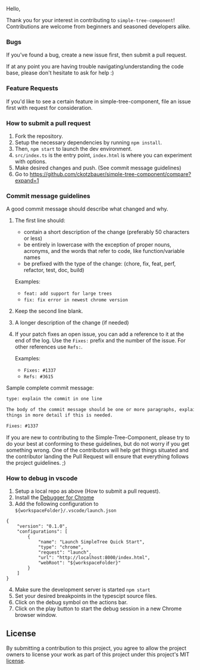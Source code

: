 Hello,

Thank you for your interest in contributing to `simple-tree-component`!
Contributions are welcome from beginners and seasoned developers alike.

### Bugs

If you've found a bug, create a new issue first, then submit a pull request.

If at any point you are having trouble navigating/understanding the code base, please don't hesitate to ask for help :)

### Feature Requests

If you'd like to see a certain feature in simple-tree-component, file an issue first with request for consideration.

### How to submit a pull request

1. Fork the repository.
2. Setup the necessary dependencies by running `npm install`.
3. Then, `npm start` to launch the dev environment.
4. `src/index.ts` is the entry point, `index.html` is where you can experiment with options.
5. Make desired changes and push. (See commit message guidelines)
6. Go to https://github.com/ckotzbauer/simple-tree-component/compare?expand=1

### Commit message guidelines

A good commit message should describe what changed and why.

1. The first line should:
   * contain a short description of the change (preferably 50 characters or less)
   * be entirely in lowercase with the exception of proper nouns, acronyms, and
   the words that refer to code, like function/variable names
   * be prefixed with the type of the change: (chore, fix, feat, perf, refactor, test, doc, build)

   Examples:
   * `feat: add support for large trees`
   * `fix: fix error in newest chrome version`

2. Keep the second line blank.
3. A longer description of the change (if needed)

4. If your patch fixes an open issue, you can add a reference to it at the end
   of the log. Use the `Fixes:` prefix and the number of the issue. For other
   references use `Refs:`.

   Examples:
   * `Fixes: #1337`
   * `Refs: #3615`

Sample complete commit message:

```txt
type: explain the commit in one line

The body of the commit message should be one or more paragraphs, explaining
things in more detail if this is needed.

Fixes: #1337
```

If you are new to contributing to the Simple-Tree-Component, please try to do your best at
conforming to these guidelines, but do not worry if you get something wrong.
One of the contributors will help get things situated and the
contributor landing the Pull Request will ensure that everything follows
the project guidelines. ;)

### How to debug in vscode

1. Setup a local repo as above (How to submit a pull request).
2. Install the [Debugger for Chrome](https://marketplace.visualstudio.com/items?itemName=msjsdiag.debugger-for-chrome)
3. Add the following configuration to `${workspaceFolder}/.vscode/launch.json`
```
{
    "version": "0.1.0",
    "configurations": [
        {
            "name": "Launch SimpleTree Quick Start",
            "type": "chrome",
            "request": "launch",
            "url": "http://localhost:8000/index.html",
            "webRoot": "${workspaceFolder}"
        }
    ]
}
```
4. Make sure the development server is started `npm start`
5. Set your desired breakpoints in the typescipt source files.
6. Click on the debug symbol on the actions bar.
7. Click on the play button to start the debug session in a new Chrome browser window.

## License

By submitting a contribution to this project, you agree to allow the project
owners to license your work as part of this project under this project's MIT
[license](LICENSE).
